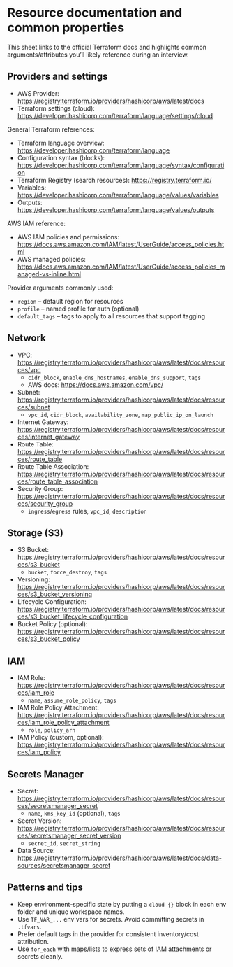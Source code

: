 # Resource documentation and common properties

This sheet links to the official Terraform docs and highlights common arguments/attributes you’ll likely reference during an interview.

## Providers and settings

-  AWS Provider: https://registry.terraform.io/providers/hashicorp/aws/latest/docs
-  Terraform settings (cloud): https://developer.hashicorp.com/terraform/language/settings/cloud

General Terraform references:

-  Terraform language overview: https://developer.hashicorp.com/terraform/language
-  Configuration syntax (blocks): https://developer.hashicorp.com/terraform/language/syntax/configuration
-  Terraform Registry (search resources): https://registry.terraform.io/
-  Variables: https://developer.hashicorp.com/terraform/language/values/variables
-  Outputs: https://developer.hashicorp.com/terraform/language/values/outputs

AWS IAM reference:

-  AWS IAM policies and permissions: https://docs.aws.amazon.com/IAM/latest/UserGuide/access_policies.html
-  AWS managed policies: https://docs.aws.amazon.com/IAM/latest/UserGuide/access_policies_managed-vs-inline.html

Provider arguments commonly used:

-  `region` – default region for resources
-  `profile` – named profile for auth (optional)
-  `default_tags` – tags to apply to all resources that support tagging

## Network

-  VPC: https://registry.terraform.io/providers/hashicorp/aws/latest/docs/resources/vpc
   -  `cidr_block`, `enable_dns_hostnames`, `enable_dns_support`, `tags`
   -  AWS docs: https://docs.aws.amazon.com/vpc/
-  Subnet: https://registry.terraform.io/providers/hashicorp/aws/latest/docs/resources/subnet
   -  `vpc_id`, `cidr_block`, `availability_zone`, `map_public_ip_on_launch`
-  Internet Gateway: https://registry.terraform.io/providers/hashicorp/aws/latest/docs/resources/internet_gateway
-  Route Table: https://registry.terraform.io/providers/hashicorp/aws/latest/docs/resources/route_table
-  Route Table Association: https://registry.terraform.io/providers/hashicorp/aws/latest/docs/resources/route_table_association
-  Security Group: https://registry.terraform.io/providers/hashicorp/aws/latest/docs/resources/security_group
   -  `ingress`/`egress` rules, `vpc_id`, `description`

## Storage (S3)

-  S3 Bucket: https://registry.terraform.io/providers/hashicorp/aws/latest/docs/resources/s3_bucket
   -  `bucket`, `force_destroy`, `tags`
-  Versioning: https://registry.terraform.io/providers/hashicorp/aws/latest/docs/resources/s3_bucket_versioning
-  Lifecycle Configuration: https://registry.terraform.io/providers/hashicorp/aws/latest/docs/resources/s3_bucket_lifecycle_configuration
-  Bucket Policy (optional): https://registry.terraform.io/providers/hashicorp/aws/latest/docs/resources/s3_bucket_policy

## IAM

-  IAM Role: https://registry.terraform.io/providers/hashicorp/aws/latest/docs/resources/iam_role
   -  `name`, `assume_role_policy`, `tags`
-  IAM Role Policy Attachment: https://registry.terraform.io/providers/hashicorp/aws/latest/docs/resources/iam_role_policy_attachment
   -  `role`, `policy_arn`
-  IAM Policy (custom, optional): https://registry.terraform.io/providers/hashicorp/aws/latest/docs/resources/iam_policy

## Secrets Manager

-  Secret: https://registry.terraform.io/providers/hashicorp/aws/latest/docs/resources/secretsmanager_secret
   -  `name`, `kms_key_id` (optional), `tags`
-  Secret Version: https://registry.terraform.io/providers/hashicorp/aws/latest/docs/resources/secretsmanager_secret_version
   -  `secret_id`, `secret_string`
-  Data Source: https://registry.terraform.io/providers/hashicorp/aws/latest/docs/data-sources/secretsmanager_secret

## Patterns and tips

-  Keep environment-specific state by putting a `cloud {}` block in each env folder and unique workspace names.
-  Use `TF_VAR_...` env vars for secrets. Avoid committing secrets in `.tfvars`.
-  Prefer default tags in the provider for consistent inventory/cost attribution.
-  Use `for_each` with maps/lists to express sets of IAM attachments or secrets cleanly.
